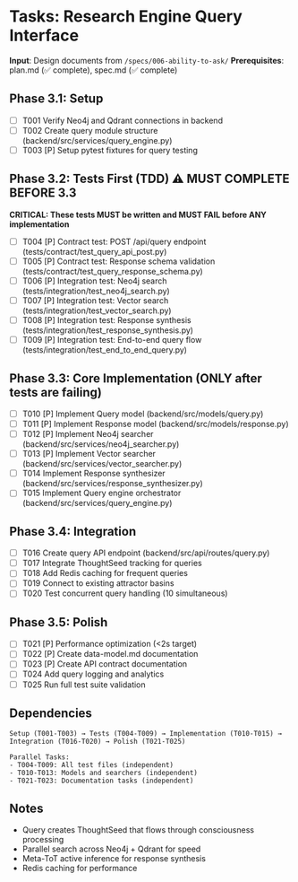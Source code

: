 # Tasks: Research Engine Query Interface

**Input**: Design documents from `/specs/006-ability-to-ask/`
**Prerequisites**: plan.md (✅ complete), spec.md (✅ complete)

## Phase 3.1: Setup
- [ ] T001 Verify Neo4j and Qdrant connections in backend
- [ ] T002 Create query module structure (backend/src/services/query_engine.py)
- [ ] T003 [P] Setup pytest fixtures for query testing

## Phase 3.2: Tests First (TDD) ⚠️ MUST COMPLETE BEFORE 3.3
**CRITICAL: These tests MUST be written and MUST FAIL before ANY implementation**
- [ ] T004 [P] Contract test: POST /api/query endpoint (tests/contract/test_query_api_post.py)
- [ ] T005 [P] Contract test: Response schema validation (tests/contract/test_query_response_schema.py)
- [ ] T006 [P] Integration test: Neo4j search (tests/integration/test_neo4j_search.py)
- [ ] T007 [P] Integration test: Vector search (tests/integration/test_vector_search.py)
- [ ] T008 [P] Integration test: Response synthesis (tests/integration/test_response_synthesis.py)
- [ ] T009 [P] Integration test: End-to-end query flow (tests/integration/test_end_to_end_query.py)

## Phase 3.3: Core Implementation (ONLY after tests are failing)
- [ ] T010 [P] Implement Query model (backend/src/models/query.py)
- [ ] T011 [P] Implement Response model (backend/src/models/response.py)
- [ ] T012 [P] Implement Neo4j searcher (backend/src/services/neo4j_searcher.py)
- [ ] T013 [P] Implement Vector searcher (backend/src/services/vector_searcher.py)
- [ ] T014 Implement Response synthesizer (backend/src/services/response_synthesizer.py)
- [ ] T015 Implement Query engine orchestrator (backend/src/services/query_engine.py)

## Phase 3.4: Integration
- [ ] T016 Create query API endpoint (backend/src/api/routes/query.py)
- [ ] T017 Integrate ThoughtSeed tracking for queries
- [ ] T018 Add Redis caching for frequent queries
- [ ] T019 Connect to existing attractor basins
- [ ] T020 Test concurrent query handling (10 simultaneous)

## Phase 3.5: Polish
- [ ] T021 [P] Performance optimization (<2s target)
- [ ] T022 [P] Create data-model.md documentation
- [ ] T023 [P] Create API contract documentation
- [ ] T024 Add query logging and analytics
- [ ] T025 Run full test suite validation

## Dependencies
```
Setup (T001-T003) → Tests (T004-T009) → Implementation (T010-T015) → Integration (T016-T020) → Polish (T021-T025)

Parallel Tasks:
- T004-T009: All test files (independent)
- T010-T013: Models and searchers (independent)
- T021-T023: Documentation tasks (independent)
```

## Notes
- Query creates ThoughtSeed that flows through consciousness processing
- Parallel search across Neo4j + Qdrant for speed
- Meta-ToT active inference for response synthesis
- Redis caching for performance
